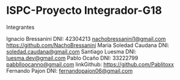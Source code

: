 # ISPC-Proyecto Integrador-G18

Integrantes

Ignacio Bressanini             DNI:       42304213                        nachobressanini1@gmail.com     https://github.com/NachoBressanini
Maria Soledad Caudana          DNI:                               soledad.caudana@gmail.com
Santiago Luesma                DNI:                               luesma.dev@gmail.com
Pablo Ocaño                    DNI: 33222799                      pabblloocanno@gmail.com                    linkGithub: https://github.com/Pablitoxx 
Fernando Pajon                 DNI:                               fernandopajon06@gmail.com
